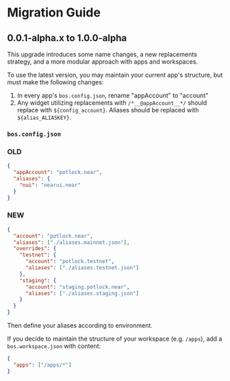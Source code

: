 # Migration Guide

## 0.0.1-alpha.x to 1.0.0-alpha

This upgrade introduces some name changes, a new replacements strategy, and a more modular approach with apps and workspaces.

To use the latest version, you may maintain your current app's structure, but must make the following changes:

1. In every app's `bos.config.json`, rename "appAccount" to "account"
2. Any widget utilizing replacements with `/*__@appAccount__*/` should replace with `${config_account}`. Aliases should be replaced with `${alias_ALIASKEY}`.

### `bos.config.json`

### OLD

```json
{
  "appAccount": "potlock.near",
  "aliases": {
    "nui": "nearui.near"
  }
}
```

### NEW

```json
{
  "account": "potlock.near",
  "aliases": ["./aliases.mainnet.json"],
  "overrides": {
    "testnet": {
      "account": "potlock.testnet",
      "aliases": ["./aliases.testnet.json"]
    },
    "staging": {
      "account": "staging.potlock.near",
      "aliases": ["./aliases.staging.json"]
    }
  }
}
```

Then define your aliases according to environment.

If you decide to maintain the structure of your workspace (e.g. `/apps`), add a `bos.workspace.json` with content:

```json
{
  "apps": ["/apps/*"]
}
```
